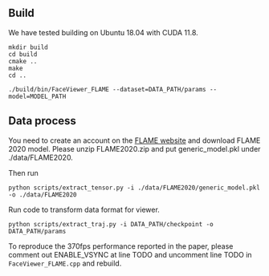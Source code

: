 
## Build

We have tested building on Ubuntu 18.04 with CUDA 11.8.

```
mkdir build
cd build
cmake ..
make
cd ..
```

```
./build/bin/FaceViewer_FLAME --dataset=DATA_PATH/params --model=MODEL_PATH
```


## Data process

You need to create an account on the [FLAME website](https://flame.is.tue.mpg.de/download.php) and download FLAME 2020 model.
Please unzip FLAME2020.zip and put generic_model.pkl under ./data/FLAME2020.

Then run 
```
python scripts/extract_tensor.py -i ./data/FLAME2020/generic_model.pkl -o ./data/FLAME2020
```

Run code to transform data format for viewer.
```
python scripts/extract_traj.py -i DATA_PATH/checkpoint -o DATA_PATH/params  
```



To reproduce the 370fps performance reported in the paper, please comment out ENABLE_VSYNC at line TODO and uncomment line TODO in `FaceViewer_FLAME.cpp` and rebuild.